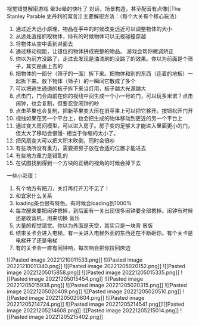 视觉错觉解密游戏
晕3d晕的快吐了
对话，场景构造，甚至配音有点像[[The Stanley Parable 史丹利的寓言]]
主要解密方法：（每个大关有个核心玩法）
1. 通过近大远小原理，物品在手中的时候改变远近可以调整物体的大小
2. 从远处直接抓取物体，持有的时候物体可以无视碰撞穿越
3. 将物体从空中丢到对面去
4. 通过移动视距，让错位的物体拼成完整的物品。 游戏会帮你微调矫正
5. 你以为前方没路了，走过去发现是油漆刷的没路了的效果。你以为前面是个筛子，其实是画上去的
6. 把物体的一部分（筛子的一面）拆下来。把物体和别的东西（连着的地板）一起拆下来。放下物体（筛子）的一瞬间它散成了多个
7. 可以把逃生通道的板子拆下来当灯用，板子越大光源越大
8. 点击门，门会向前在你的视线中间生成一个小一号的门，可以玩多米诺？点击闹钟，也会复制，但要忍受闹钟的吵
9. 点击苹果也会复制，把新苹果变大压在旧苹果上可以把它移开。按钮松开门开
10. 视线如果在另一个平台上，也会把生成的物体移动到更近的另一个平台上
11. 通过变大房间模型，可以进入房子。房子变的足够大才能进入里面更小的门，但太大了移动会很慢- 相当于你缩的太小了。
12. 把风扇变大可以把大积木吹倒，同时会很吵
13. 有些场所没有重力，需要把房子放在合适的位置才能进去
14. 有些地方重力是错乱的
15. 在试图找到得到一个方块的正确的视角的时候会掉下去

一些小彩蛋：
1. 有个地方有把刀，关灯再打开刀不见了！
2. 和宜家什么关系
3. loading条也很有特色。有时候会loading到1000%
4. 每次醒来要把闹钟摁掉，到后面有一关出现很多闹钟要全部摁掉。闹钟有时候还是收音机，用来切换 音乐
5. 大量的视觉错觉。你以为外面是天空，其实只是一块背 景版
6. 结束关卡会进入电梯，有一关进入电梯外面的东西还在不断砸你。有个关卡是电梯开了还是电梯
7. 有的关卡会一直有闹钟响，每次响会把你拉回床边


![[Pasted image 20221210011533.png]]
![[Pasted image 20221210011340.png]]
![[Pasted image 20221205020152.png]]
![[Pasted image 20221205015858.png]]
![[Pasted image 20221205015335.png]]
![[Pasted image 20221205015454.png]]
![[Pasted image 20221205015938.png]]
![[Pasted image 20221205020315.png]]
![[Pasted image 20221205020409.png]]
![[Pasted image 20221205020510.png]]
![[Pasted image 20221205020604.png]]
![[Pasted image 20221205214724.png]]
![[Pasted image 20221205214541.png]]![[Pasted image 20221205214608.png]]
![[Pasted image 20221205215014.png]]
![[Pasted image 20221205215402.png]]